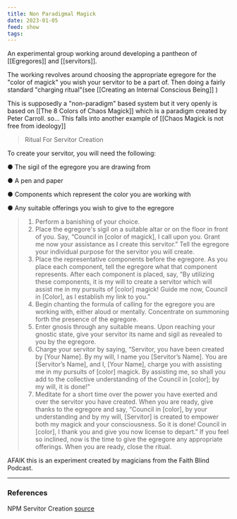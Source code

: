 ```yaml
---
title: Non Paradigmal Magick
date: 2023-01-05
feed: show
tags:
---
```


An experimental group working around developing a pantheon of [[Egregores]] and [[servitors]].

The working revolves around choosing the appropriate egregore for the "color of magick" you wish your servitor to be a part of. Then doing a  fairly standard "charging ritual"(see  [[Creating an Internal Conscious Being]] )

This is supposedly a "non-paradigm" based system but it very openly is based on [[The 8 Colors of Chaos Magick]] which is a paradigm created by Peter Carroll. so... This falls into another example of [[Chaos Magick is not free from ideology]]

>Ritual For Servitor Creation
>
To create your servitor, you will need the following:
>
● The sigil of the egregore you are drawing from
>
● A pen and paper
>
● Components which represent the color you are working with
>
● Any suitable offerings you wish to give to the egregore
>
>1. Perform a banishing of your choice.
>2. Place the egregore's sigil on a suitable altar or on the floor in front of you. Say, “Council
in [color of magick], I call upon you. Grant me now your assistance as I create this
servitor.” Tell the egregore your individual purpose for the servitor you will create.
>3. Place the representative components before the egregore. As you place each
component, tell the egregore what that component represents. After each component is
placed, say, “By utilizing these components, it is my will to create a servitor which will
assist me in my pursuits of [color] magick! Guide me now, Council in [Color], as I
establish my link to you.”
>4. Begin chanting the formula of calling for the egregore you are working with, either aloud
or mentally. Concentrate on summoning forth the presence of the egregore.
>5. Enter gnosis through any suitable means. Upon reaching your gnostic state, give your
servitor its name and sigil as revealed to you by the egregore.
>6. Charge your servitor by saying, “Servitor, you have been created by [Your Name]. By my
will, I name you [Servitor’s Name]. You are [Servitor’s Name], and I, [Your Name],
charge you with assisting me in my pursuits of [color] magick. By assisting me, so shall
you add to the collective understanding of the Council in [color]; by my will, it is done!”
>7. Meditate for a short time over the power you have exerted and over the servitor you
have created. When you are ready, give thanks to the egregore and say, “Council in
[color], by your understanding and by my will, [Servitor] is created to empower both my
magick and your consciousness. So it is done! Council in [color], I thank you and give
you now license to depart.” If you feel so inclined, now is the time to give the egregore
any appropriate offerings. When you are ready, close the ritual.

AFAIK this is an experiment created by magicians from the Faith Blind Podcast. 

___
### References
NPM Servitor Creation
[source](https://docslib.org/doc/6801858/non-paradigmal-magick-this-manuscript-lays-out-an-exercise-in-non-paradigmal-pantheon-creation)
